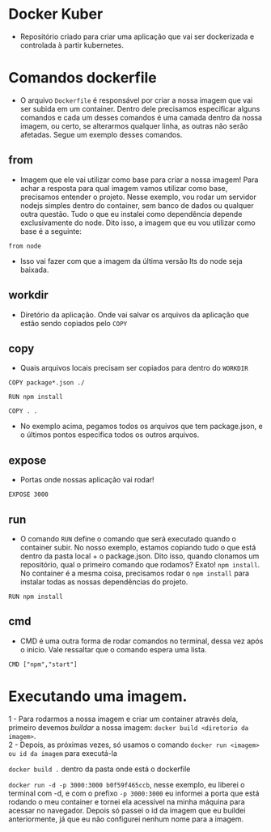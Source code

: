 # Docker Kuber

- Repositório criado para criar uma aplicação que vai ser dockerizada e controlada à partir kubernetes.

# Comandos dockerfile

- O arquivo `Dockerfile` é responsável por criar a nossa imagem que vai ser subida em um container. Dentro dele precisamos especificar alguns comandos e cada um desses comandos é uma camada dentro da nossa imagem, ou certo, se alterarmos qualquer linha, as outras não serão afetadas. Segue um exemplo desses comandos.

## from

- Imagem que ele vai utilizar como base para criar a nossa imagem! Para achar a resposta para qual imagem vamos utilizar como base, precisamos entender o projeto. Nesse exemplo, vou rodar um servidor nodejs simples dentro do container, sem banco de dados ou qualquer outra questão. Tudo o que eu instalei como dependência depende exclusivamente do node. Dito isso, a imagem que eu vou utilizar como base é a seguinte:

```
from node
```

- Isso vai fazer com que a imagem da última versão lts do node seja baixada.

## workdir

- Diretório da aplicação. Onde vai salvar os arquivos da aplicação que estão sendo copiados pelo `COPY`

## copy

- Quais arquivos locais precisam ser copiados para dentro do `WORKDIR`

```
COPY package*.json ./

RUN npm install

COPY . .
```

- No exemplo acima, pegamos todos os arquivos que tem package.json, e o últimos pontos especifica todos os outros arquivos.

## expose

- Portas onde nossas aplicação vai rodar!

```
EXPOSE 3000
```

## run

- O comando `RUN` define o comando que será executado quando o container subir. No nosso exemplo, estamos copiando tudo o que está dentro da pasta local + o package.json. Dito isso, quando clonamos um repositório, qual o primeiro comando que rodamos? Exato! `npm install`. No container é a mesma coisa, precisamos rodar o `npm install` para instalar todas as nossas dependências do projeto.

```
RUN npm install
```

## cmd

- CMD é uma outra forma de rodar comandos no terminal, dessa vez após o inicio. Vale ressaltar que o comando espera uma lista.

```
CMD ["npm","start"]
```

# Executando uma imagem.

1 - Para rodarmos a nossa imagem e criar um container através dela, primeiro devemos _buildar_ a nossa imagem: `docker build <diretorio da imagem>`.<br>
2 - Depois, as próximas vezes, só usamos o comando `docker run <imagem> ou id da imagem` para executá-la

`docker build .` dentro da pasta onde está o dockerfile

`docker run -d -p 3000:3000 b0f59f465ccb`, nesse exemplo, eu liberei o terminal com -d, e com o prefixo `-p 3000:3000` eu informei a porta que está rodando o meu container e tornei ela acessível na minha máquina para acessar no navegador. Depois só passei o id da imagem que eu buildei anteriormente, já que eu não configurei nenhum nome para a imagem.
